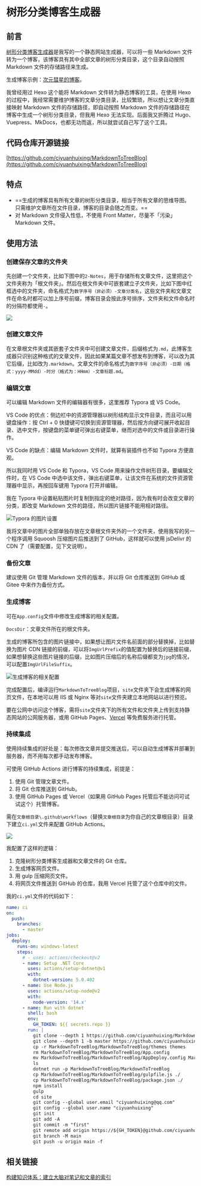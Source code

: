 # 树形分类博客生成器

## 前言

[树形分类博客生成器](https://github.com/ciyuanhuixing/MarkdownToTreeBlog)是我写的一个静态网站生成器，可以将一些 Markdown 文件转为一个博客，该博客具有其中全部文章的树形分类目录，这个目录自动按照 Markdown 文件的存储路径来生成。

生成博客示例：[次元彗星的博客](https://ciyuanhuixing.com/)。

我曾经用过 Hexo 这个能将 Markdown 文件转为静态博客的工具，在使用 Hexo 的过程中，我经常需要维护博客的文章分类目录，比较繁琐，所以想让文章分类直接映射 Markdown 文件的存储路径，即自动按照 Markdown 文件的存储路径在博客中生成一个树形分类目录，但我用 Hexo 无法实现。后面我又折腾过 Hugo、Vuepress、MkDocs，也都无功而返，所以就尝试自己写了这个工具。

## 代码仓库开源链接

[https://github.com/ciyuanhuixing/MarkdownToTreeBlog](https://github.com/ciyuanhuixing/MarkdownToTreeBlog)

## 特点

- ==生成的博客具有所有文章的树形分类目录，相当于所有文章的思维导图。只需维护文章所在文件目录，博客的目录会随之而变。==
- 对 Markdown 文件侵入性低，不使用 Front Matter，尽量不「污染」Markdown 文件。

## 使用方法

### 创建保存文章的文件夹

先创建一个文件夹，比如下图中的`2-Notes`，用于存储所有文章文件，这里把这个文件夹称为「根文件夹」。然后在根文件夹中可嵌套建立子文件夹，比如下图中红框选中的文件夹，命名格式为`数字序号（非必须）-文章分类名`，这些文件夹和文章文件在命名时都可以加上序号前缀，博客目录会按此序号排序，文件夹和文件命名时的分隔符都使用`-`。

![](C:\My\1-BinaryFiles\9-MarkdownFileImages\image-20211019224903957.png)

### 创建文章文件

在文章根文件夹或其嵌套子文件夹中可创建文章文件，后缀格式为`.md`，此博客生成器只识别这种格式的文章文件，因此如果某篇文章不想发布到博客，可以改为其它后缀，比如改为`.markdown`。文章文件的命名格式为`数字序号（非必须）-日期（格式：yyyy-MMdd）-时分（格式为：HHmm）-文章标题.md`。



### 编辑文章

可以编辑 Markdown 文件的编辑器有很多，这里推荐 Typora 或 VS Code。

VS Code 的优点：侧边栏中的资源管理器以树形结构显示文件目录，而且可以用键盘操作：按 Ctrl + 0 快捷键可切换到资源管理器，然后按方向键可展开收起目录、选中文件，按键盘的菜单键可弹出右键菜单，继而对选中的文件或目录进行操作。

VS Code 的缺点：编辑 Markdown 文件时，就算有装插件也不如 Typora 方便直观。

所以我同时用 VS Code 和 Typora，VS Code 用来操作文件树形目录，要编辑文件时，在 VS Code 中选中该文件，弹出右键菜单，让该文件在系统的文件资源管理器中显示，再按回车键用 Typora 打开并编辑。

我在 Typora 中设置粘贴图片时复制到指定的绝对路径，因为我有时会改变文章的分类，即改变 Markdown 文件的路径，所以图片链接不能用相对路径。

![Typora 的图片设置](C:\My\1-BinaryFiles\9-MarkdownFileImages\image-20211104200656885.png)

我将文章中的图片全部单独存放在文章根文件夹外的一个文件夹，使用我写的另一个程序调用 Squoosh 压缩图片后推送到了 GitHub，这样就可以使用 jsDelivr 的 CDN 了（需要配置，见下文说明）。

### 备份文章

建议使用 Git 管理 Markdown 文件的版本，并以将 Git 仓库推送到 GitHub 或 Gitee 中来作为备份方式。

### 生成博客

可在`App.config`文件中修改生成博客的相关配置。

`DocsDir`：文章文件所在的根文件夹。

生成的博客所包含的图片链接中，如果想让图片文件名前面的部分替换掉，比如替换为图片 CDN 链接的前缀，可以将`ImgUrlPrefix`的值配置为替换后的链接前缀，如果想替换这些图片链接的后缀，比如图片压缩后的名称后缀都变为`jpg`的情况，可以配置`ImgUrlFileSuffix`。

![生成博客的相关配置](C:\My\1-BinaryFiles\9-MarkdownFileImages\image-20211019233417922.png)

完成配置后，编译运行`MarkdownToTreeBlog`项目，`site`文件夹下会生成博客的网页文件，在本地可以用 IIS 或 Nginx 等对`site`文件夹建立本地网站以进行预览。

要在公网中访问这个博客，需将`site`文件夹下的所有文件和文件夹上传到支持静态网站的公网服务器，或用 GitHub Pages、[Vercel](https://vercel.com/) 等免费服务进行托管。

### 持续集成

使用持续集成的好处是：每次修改文章并提交推送后，可以自动生成博客并部署到服务器，而不用每次都手动发布博客。

可使用 GitHub Actions 进行博客的持续集成，前提是：

1. 使用 Git 管理文章文件。
2. 将 Git 仓库推送到 GitHub。
3. 使用 GitHub Pages 或 Vercel（如果用 GitHub Pages 托管后不能访问可试试这个）托管博客。

需在`文章根目录\.github\workflows`（替换`文章根目录`为你自己的文章根目录）目录下建立`ci.yml`文件来配置 GitHub Actions。

![](C:\My\1-BinaryFiles\9-MarkdownFileImages\image-20211020000308914.png)

我配置了这样的逻辑：

1. 克隆树形分类博客生成器和文章文件的 Git 仓库。
2. 生成博客网页文件。
3. 用 gulp 压缩网页文件。
4. 将网页文件推送到 GitHub 的仓库，我用 Vercel 托管了这个仓库中的文件。

我的`ci.yml`文件的代码如下：

```yaml
name: ci 
on:
  push:
    branches: 
      - master
jobs:
  deploy:
    runs-on: windows-latest
    steps:
      # - uses: actions/checkout@v2
      - name: Setup .NET Core
        uses: actions/setup-dotnet@v1
        with:
          dotnet-version: 5.0.402
      - name: Use Node.js
        uses: actions/setup-node@v2
        with:
          node-version: '14.x'
      - name: Run with dotnet
        shell: bash
        env:
          GH_TOKEN: ${{ secrets.repo }}
        run: |
          git clone --depth 1 https://github.com/ciyuanhuixing/MarkdownToTreeBlog.git
          git clone --depth 1 -b master https://github.com/ciyuanhuixing/Notes.git
          cp -r MarkdownToTreeBlog/MarkdownToTreeBlog/themes themes
          rm MarkdownToTreeBlog/MarkdownToTreeBlog/App.config
          mv MarkdownToTreeBlog/MarkdownToTreeBlog/AppDeploy.config MarkdownToTreeBlog/MarkdownToTreeBlog/App.config
          ls
          dotnet run -p MarkdownToTreeBlog/MarkdownToTreeBlog
          cp MarkdownToTreeBlog/MarkdownToTreeBlog/gulpfile.js ./
          cp MarkdownToTreeBlog/MarkdownToTreeBlog/package.json ./
          npm install
          gulp
          cd site
          git config --global user.email "ciyuanhuixing@qq.com"
          git config --global user.name "ciyuanhuixing"
          git init
          git add -A
          git commit -m "first"
          git remote add origin https://${GH_TOKEN}@github.com/ciyuanhuixing/site.git
          git branch -M main
          git push -u origin main -f
```

## 相关链接

[构建知识体系：建立大脑对笔记和文章的索引](https://ciyuanhuixing.com/20210713-2124/)
